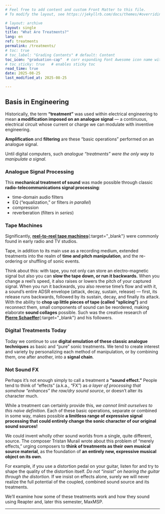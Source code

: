 ```yaml
---
# Feel free to add content and custom Front Matter to this file.
# To modify the layout, see https://jekyllrb.com/docs/themes/#overriding-theme-defaults

# layout: archive   
layout: single   
title: "What Are Treatments?"   
lang: en   
ref: treatments    
permalink: /treatments/   
# toc: true  
# toc_label: "Grading Contents" # default: Content
toc_icon: "graduation-cap"  # corr esponding Font Awesome icon name without the "fa" prefix
# toc_sticky: true   # enables sticky toc  
read_time: true  
date: 2025-08-25  
last_modified_at: 2025-08-25  

---
```


## Basis in Engineering       

Historically, the term **“treatment”** was used within electrical engineering to mean **a modification imposed on an analogue signal** — a continuous, electrical circuit whose current or charge we can modulate with inventive engineering. 

**Amplification** and **filtering** are these “basic operations” performed on an analogue signal.    

Until digital computers, such _analogue “treatments” were the only way to manipulate a signal._   

### Analogue Signal Processing  

This **mechanical treatment of sound** was made possible through classic **radio-telecommunications signal processing**:   

* time-domain audio filters   
* EQ (“equalization,” or filters _in parallel_)  
* compression  
* reverberation (filters in _series_)   

### Tape Machines  

Significantly, [**reel-to-reel tape machines**](https://en.wikipedia.org/wiki/Reel-to-reel_audio_tape_recording){:target="_blank"} were commonly found in early radio and TV studios.  

Tape, in addition to its main use as a recording medium, extended treatments into the realm of **time and pitch manipulation**, and the re-ordering or shuffling of sonic events.   

Think about this: with tape, you not only can store an electro-magnetic signal but also you can **slow the tape down, or run it backwards.** When you change a reel’s speed, it also raises or lowers the pitch of your captured signal. When you run it backwards, you also reverse time’s flow and with it, a sound’s entire ADSR envelope (attack, decay, sustain, release) — first, its release runs backwards, followed by its sustain, decay, and finally its attack. With the ability to **chop up little pieces of tape (called “splicing”)** and reconnect them, small components of sound can be reordered, making elaborate **sound collages** possible. Such was the creative research of [**Pierre Schaeffer**](https://de.wikipedia.org/wiki/Pierre_Schaeffer){:target="_blank"} and his followers.   

### Digital Treatments Today   

Today we continue to use **digital emulation of these classic analogue techniques** as basic and “pure” sonic treatments. We tend to create interest and variety by personalizing each method of manipulation, or by combining them, one after another, into a **signal chain**.   

### Not Sound FX  

Perhaps it’s not enough simply to call a treatment a **“sound effect.”** People tend to think of “effects” (a.k.a., “FX”) as _a layer of processing that somehow “enhances” the raw/dry sound source_, or doesn’t alter its character much.  

While a treatment can certainly provide this, _we cannot limit ourselves to this naive definition_. Each of these basic operations, separate or combined in some way, makes possible **a limitless range of expressive signal processing that could entirely change the sonic character of our original sound sources!**  

We could invent wholly other sound worlds from a single, quite different, source. The composer Tristan Murail wrote about this problem of “merely effects,” urging composers to **think of treatments as their own musical source material**, as the foundation of **an entirely new, expressive musical object on its own**.   

For example, if you use a distortion pedal on your guitar, listen for and try to shape the quality of the distortion itself. _Do not “insist” on hearing the guitar through the distortion._ If we insist on effects alone, surely we will never realize the full potential of the coupled, combined sound source and its treatments.   

We’ll examine how some of these treatments work and how they sound using Reapter and, later this semester, MaxMSP.  

* * *   
